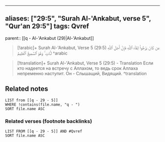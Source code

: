 
---
aliases: ["29:5", "Surah Al-'Ankabut, verse 5", "Qur'an 29:5"]
tags: Qvref
---

parent:: [[q - Al-'Ankabut (29)|Al-'Ankabut]]

> [!arabic]+ Surah Al-'Ankabut, Verse 5 (29:5)
> <span class="quran-arabic">مَن كَانَ يَرْجُوا۟ لِقَآءَ ٱللَّهِ فَإِنَّ أَجَلَ ٱللَّهِ لَـَٔاتٍ ۚ وَهُوَ ٱلسَّمِيعُ ٱلْعَلِيمُ</span>
^arabic

> [!translation]+ Surah Al-'Ankabut, Verse 5 (29:5) - Translation
> Если кто надеется на встречу с Аллахом, то ведь срок Аллаха непременно наступит. Он - Слышащий, Видящий.
^translation



## Related notes
```dataview
LIST from [[q - 29 - 5]]
WHERE !contains(file.name, "q - ")
SORT file.name ASC
```

### Related verses (footnote backlinks)
```dataview
LIST FROM [[q - 29 - 5]] AND #Qvref
SORT file.name ASC
```


